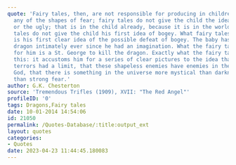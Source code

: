 ```yaml
---
quote: 'Fairy tales, then, are not responsible for producing in children fear, or
  any of the shapes of fear; fairy tales do not give the child the idea of the evil
  or the ugly; that is in the child already, because it is in the world already. Fairy
  tales do not give the child his first idea of bogey. What fairy tales give the child
  is his first clear idea of the possible defeat of bogey. The baby has known the
  dragon intimately ever since he had an imagination. What the fairy tale provides
  for him is a St. George to kill the dragon. Exactly what the fairy tale does is
  this: it accustoms him for a series of clear pictures to the idea that these limitless
  terrors had a limit, that these shapeless enemies have enemies in the knights of
  God, that there is something in the universe more mystical than darkness, and stronger
  than strong fear.'
author: G.K. Chesterton
source: 'Tremendous Trifles (1909), XVII: "The Red Angel"'
profileID: '0'
tags: Dragons,Fairy tales
date: 10-01-2014 14:54:06
id: 21050
permalink: /Quotes-Database/:title:output_ext
layout: quotes
categories:
- Quotes
date: 2023-04-23 11:44:45.180083
---
```

